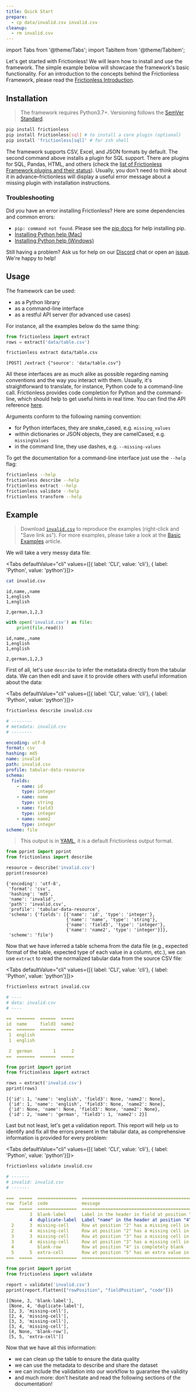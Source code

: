 ```yaml
---
title: Quick Start
prepare:
  - cp data/invalid.csv invalid.csv
cleanup:
  - rm invalid.csv
---
```


import Tabs from '@theme/Tabs';
import TabItem from '@theme/TabItem';

Let's get started with Frictionless! We will learn how to install and use the framework. The simple example below will showcase the framework's basic functionality. For an introduction to the concepts behind the Frictionless Framework, please read the [Frictionless Introduction](introduction.md).

## Installation

> The framework requires Python3.7+. Versioning follows the [SemVer Standard](https://semver.org/).

```bash title="CLI"
pip install frictionless
pip install frictionless[sql] # to install a core plugin (optional)
pip install 'frictionless[sql]' # for zsh shell
```

The framework supports CSV, Excel, and JSON formats by default. The second command above installs a plugin for SQL support. There are plugins for SQL, Pandas, HTML, and others (check the [list of Frictionless Framework plugins and their status](https://framework.frictionlessdata.io/docs/references/plugins-reference)). Usually, you don't need to think about it in advance–frictionless will display a useful error message about a missing plugin with installation instructions.

### Troubleshooting

Did you have an error installing Frictionless? Here are some dependencies and common errors:
- `pip: command not found`. Please see the [pip docs](https://pip.pypa.io/en/stable/installing/) for help installing pip.
- [Installing Python help (Mac)](https://docs.python.org/3/using/mac.html)
- [Installing Python help (Windows)](https://docs.python.org/3/using/windows.html)

Still having a problem? Ask us for help on our [Discord](https://discord.com/invite/j9DNFNw) chat or open an [issue](https://github.com/frictionlessdata/frictionless-py/issues). We're happy to help!

## Usage

The framework can be used:
- as a Python library
- as a command-line interface
- as a restful API server (for advanced use cases)

For instance, all the examples below do the same thing:

```python title="Python"
from frictionless import extract
rows = extract('data/table.csv')
```

```bash title="CLI"
frictionless extract data/table.csv
```

```text title="API"
[POST] /extract {"source': 'data/table.csv"}
```

All these interfaces are as much alike as possible regarding naming conventions and the way you interact with them. Usually, it's straightforward to translate, for instance, Python code to a command-line call. Frictionless provides code completion for Python and the command-line, which should help to get useful hints in real time. You can find the API reference [here](../references/api-reference.md).

Arguments conform to the following naming convention:
- for Python interfaces, they are snake_cased, e.g. `missing_values`
- within dictionaries or JSON objects, they are camelCased, e.g. `missingValues`
- in the command line, they use dashes, e.g. `--missing-values`

To get the documentation for a command-line interface just use the `--help` flag:

```bash title="CLI"
frictionless --help
frictionless describe --help
frictionless extract --help
frictionless validate --help
frictionless transform --help
```

## Example

> Download [`invalid.csv`](https://raw.githubusercontent.com/frictionlessdata/frictionless-py/master/data/invalid.csv) to reproduce the examples (right-click and "Save link as"). For more examples, please take a look at the [Basic Examples](basic-examples.md) article.

We will take a very messy data file:

<Tabs
defaultValue="cli"
values={[{ label: 'CLI', value: 'cli'}, { label: 'Python', value: 'python'}]}>
<TabItem value="cli">

```bash script
cat invalid.csv
```
```csv title="invalid.csv"
id,name,,name
1,english
1,english

2,german,1,2,3
```

</TabItem>
<TabItem value="python">


```python script
with open('invalid.csv') as file:
    print(file.read())
```
```csv title="invalid.csv"
id,name,,name
1,english
1,english

2,german,1,2,3
```

</TabItem>
</Tabs>


First of all, let's use `describe` to infer the metadata directly from the tabular data. We can then edit and save it to provide others with useful information about the data:

<Tabs
defaultValue="cli"
values={[{ label: 'CLI', value: 'cli'}, { label: 'Python', value: 'python'}]}>
<TabItem value="cli">

```bash script
frictionless describe invalid.csv
```
```yaml
# --------
# metadata: invalid.csv
# --------

encoding: utf-8
format: csv
hashing: md5
name: invalid
path: invalid.csv
profile: tabular-data-resource
schema:
  fields:
    - name: id
      type: integer
    - name: name
      type: string
    - name: field3
      type: integer
    - name: name2
      type: integer
scheme: file
```

> This output is in [YAML](https://yaml.org/), it is a default Frictionless output format.

</TabItem>
<TabItem value="python">


```python script
from pprint import pprint
from frictionless import describe

resource = describe('invalid.csv')
pprint(resource)
```
```
{'encoding': 'utf-8',
 'format': 'csv',
 'hashing': 'md5',
 'name': 'invalid',
 'path': 'invalid.csv',
 'profile': 'tabular-data-resource',
 'schema': {'fields': [{'name': 'id', 'type': 'integer'},
                       {'name': 'name', 'type': 'string'},
                       {'name': 'field3', 'type': 'integer'},
                       {'name': 'name2', 'type': 'integer'}]},
 'scheme': 'file'}
```

</TabItem>
</Tabs>


Now that we have inferred a table schema from the data file (e.g., expected format of the table, expected type of each value in a column, etc.), we can use `extract` to read the normalized tabular data from the source CSV file:

<Tabs
defaultValue="cli"
values={[{ label: 'CLI', value: 'cli'}, { label: 'Python', value: 'python'}]}>
<TabItem value="cli">

```bash script
frictionless extract invalid.csv
```
```yaml
# ----
# data: invalid.csv
# ----

==  =======  ======  =====
id  name     field3  name2
==  =======  ======  =====
 1  english
 1  english

 2  german        1      2
==  =======  ======  =====
```

</TabItem>
<TabItem value="python">


```python script
from pprint import pprint
from frictionless import extract

rows = extract('invalid.csv')
pprint(rows)
```
```
[{'id': 1, 'name': 'english', 'field3': None, 'name2': None},
 {'id': 1, 'name': 'english', 'field3': None, 'name2': None},
 {'id': None, 'name': None, 'field3': None, 'name2': None},
 {'id': 2, 'name': 'german', 'field3': 1, 'name2': 2}]
```

</TabItem>
</Tabs>


Last but not least, let's get a validation report. This report will help us to identify and fix all the errors present in the tabular data, as comprehensive information is provided for every problem:

<Tabs
defaultValue="cli"
values={[{ label: 'CLI', value: 'cli'}, { label: 'Python', value: 'python'}]}>
<TabItem value="cli">

```bash script title="CLI"
frictionless validate invalid.csv
```
```yaml
# -------
# invalid: invalid.csv
# -------

===  =====  ===============  ====================================================================================
row  field  code             message
===  =====  ===============  ====================================================================================
         3  blank-label      Label in the header in field at position "3" is blank
         4  duplicate-label  Label "name" in the header at position "4" is duplicated to a label: at position "2"
  2      3  missing-cell     Row at position "2" has a missing cell in field "field3" at position "3"
  2      4  missing-cell     Row at position "2" has a missing cell in field "name2" at position "4"
  3      3  missing-cell     Row at position "3" has a missing cell in field "field3" at position "3"
  3      4  missing-cell     Row at position "3" has a missing cell in field "name2" at position "4"
  4         blank-row        Row at position "4" is completely blank
  5      5  extra-cell       Row at position "5" has an extra value in field at position "5"
===  =====  ===============  ====================================================================================
```

</TabItem>
<TabItem value="python">


```python script
from pprint import pprint
from frictionless import validate

report = validate('invalid.csv')
pprint(report.flatten(["rowPosition", "fieldPosition", "code"]))
```
```
[[None, 3, 'blank-label'],
 [None, 4, 'duplicate-label'],
 [2, 3, 'missing-cell'],
 [2, 4, 'missing-cell'],
 [3, 3, 'missing-cell'],
 [3, 4, 'missing-cell'],
 [4, None, 'blank-row'],
 [5, 5, 'extra-cell']]
```

</TabItem>
</Tabs>


Now that we have all this information:
- we can clean up the table to ensure the data quality
- we can use the metadata to describe and share the dataset
- we can include the validation into our workflow to guarantee the validity
- and much more: don't hesitate and read the following sections of the documentation!

